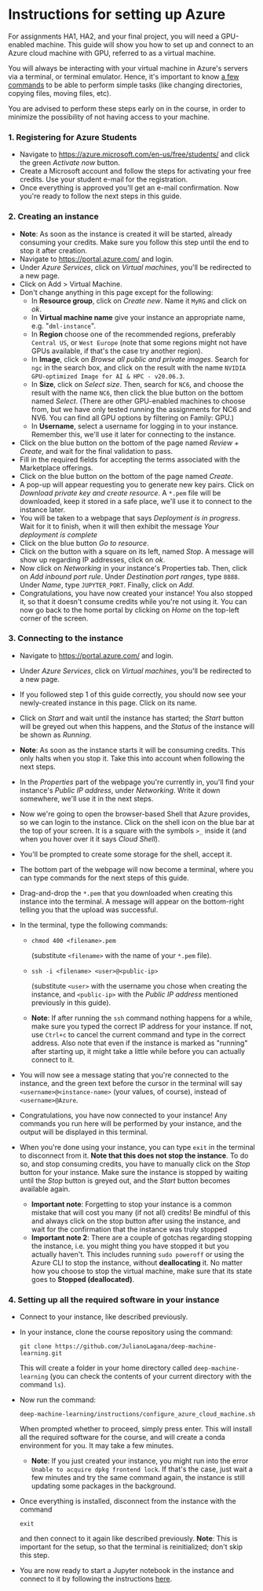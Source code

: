 # Instructions for setting up Azure

For assignments HA1, HA2, and your final project, you will need a GPU-enabled machine. This guide will show you how to set up and connect to an Azure cloud machine with GPU, referred to as a virtual machine. 

You will always be interacting with your virtual machine in Azure's servers via a terminal, or terminal emulator. Hence, it's important to know [a few commands](http://www.informit.com/blogs/blog.aspx?uk=The-10-Most-Important-Linux-Commands) to be able to perform simple tasks (like changing directories, copying files, moving files, etc).

 You are advised to perform these steps early on in the course, in order to minimize the possibility of not having access to your machine.



### 1. Registering for Azure Students

- Navigate to https://azure.microsoft.com/en-us/free/students/ and click the green *Activate now* button.
- Create a Microsoft account and follow the steps for activating your free credits. Use your student e-mail for the registration.
- Once everything is approved you'll get an e-mail confirmation. Now you're ready to follow the next steps in this guide.



### 2. Creating an instance

- **Note**: As soon as the instance is created it will be started, already consuming your credits. Make sure you follow this step until the end to stop it after creation.
- Navigate to https://portal.azure.com/ and login.
- Under *Azure Services*, click on *Virtual machines*, you'll be redirected to a new page.
- Click on Add > Virtual Machine.
- Don't change anything in this page except for the following:
  - In **Resource group**, click on *Create new*. Name it `MyRG` and click on *ok*.
  - In **Virtual machine name** give your instance an appropriate name, e.g. "`dml-instance`".
  - In **Region** choose one of the recommended regions, preferably `Central US`, or `West Europe` (note that some regions might not have GPUs available, if that's the case try another region).
  - In **Image**, click on *Browse all public and private images*. Search for `ngc` in the search box, and click on the result with the name `NVIDIA GPU-optimized Image for AI & HPC - v20.06.3`.
  - In **Size**, click on *Select size*. Then, search for `NC6`, and choose the result with the name `NC6`, then click the blue button on the bottom named *Select*. (There are other GPU-enabled machines to choose from, but we have only tested running the assignments for NC6 and NV6. You can find all GPU options by filtering on Family: GPU.)
  - In **Username**, select a username for logging in to your instance. Remember this, we'll use it later for connecting to the instance.
- Click on the blue button on the bottom of the page named *Review + Create*, and wait for the final validation to pass.
- Fill in the required fields for accepting the terms associated with the Marketplace offerings.
- Click on the blue button on the bottom of the page named *Create*.
- A pop-up will appear requesting you to generate new key pairs. Click on *Download private key and create resource*. A `*.pem` file will be downloaded, keep it stored in a safe place, we'll use it to connect to the instance later.
- You will be taken to a webpage that says *Deployment is in progress*. Wait for it to finish, when it will then exhibit the message *Your deployment is complete*
- Click on the blue button *Go to resource*.
- Click on the button with a square on its left, named *Stop*. A message will show up regarding IP addresses, click on *ok*.
- Now click on *Networking* in your instance's Properties tab. Then, click on *Add inbound port rule*. Under *Destination port ranges*, type `8888`. Under *Name*,  type `JUPYTER_PORT`. Finally, click on *Add*.
- Congratulations, you have now created your instance! You also stopped it, so that it doesn't consume credits while you're not using it. You can now go back to the home portal by clicking on *Home* on the top-left corner of the screen.



### 3. Connecting to the instance

- Navigate to https://portal.azure.com/ and login.

- Under *Azure Services*, click on *Virtual machines*, you'll be redirected to a new page.

- If you followed step 1 of this guide correctly, you should now see your newly-created instance in this page. Click on its name.

- Click on *Start* and wait until the instance has started; the *Start* button will be greyed out when this happens, and the *Status* of the instance will be shown as *Running*. 

- **Note**: As soon as the instance starts it will be consuming credits. This only halts when you stop it. Take this into account when following the next steps.

- In the *Properties* part of the webpage you're currently in, you'll find your instance's *Public IP address*, under *Networking*. Write it down somewhere, we'll use it in the next steps. 

- Now we're going to open the browser-based Shell that Azure provides, so we can login to the instance. Click on the shell icon on the blue bar at the top of your screen. It is a square with the symbols `>_` inside it (and when you hover over it it says *Cloud Shell*).

- You'll be prompted to create some storage for the shell, accept it.

- The bottom part of the webpage will now become a terminal, where you can type commands for the next steps of this guide.

- Drag-and-drop the `*.pem` that you downloaded when creating this instance into the terminal. A message will appear on the bottom-right telling you that the upload was successful.

- In the terminal, type the following commands:

  - ```
    chmod 400 <filename>.pem
    ```

    (substitute `<filename>` with the name of your `*.pem` file).

  - ```
    ssh -i <filename> <user>@<public-ip>
    ```

    (substitute `<user>` with the username you chose when creating the instance, and `<public-ip>` with the *Public IP address* mentioned previously in this guide).

  - **Note**: If after running the `ssh` command nothing happens for a while, make sure you typed the correct IP address for your instance. If not, use `Ctrl+c` to cancel the current command and type in the correct address. Also note that even if the instance is marked as "running" after starting up, it might take a little while before you can actually connect to it.

- You will now see a message stating that you're connected to the instance, and the green text before the cursor in the terminal will say `<username>@<instance-name>` (your values, of course), instead of `<username>@Azure`.

- Congratulations, you have now connected to your instance! Any commands you run here will be performed by your instance, and the output will be displayed in this terminal.

- When you're done using your instance, you can type `exit` in the terminal to disconnect from it. **Note that this does not stop the instance**. To do so, and stop consuming credits, you have to manually click on the *Stop* button for your instance. Make sure the instance is stopped by waiting until the *Stop* button is greyed out, and the *Start* button becomes available again.

  - **Important note**: Forgetting to stop your instance is a common mistake that will cost you many (if not all) credits! Be mindful of this and always click on the stop button after using the instance, and wait for the confirmation that the instance was truly stopped
  - **Important note 2**: There are a couple of gotchas regarding stopping the instance, i.e. you might thing you have stopped it but you actually haven't. This includes running `sudo poweroff` or using the Azure CLI to stop the instance, without **deallocating** it. No matter how you choose to stop the virtual machine, make sure that its state goes to **Stopped (deallocated)**.



### 4. Setting up all the required software in your instance

- Connect to your instance, like described previously.

- In your instance, clone the course repository using the command:

  ```
  git clone https://github.com/JulianoLagana/deep-machine-learning.git
  ```

  This will create a folder in your home directory called `deep-machine-learning` (you can check the contents of your current directory with the command `ls`).

- Now run the command:
  
  ```
  deep-machine-learning/instructions/configure_azure_cloud_machine.sh
  ```
  
  When prompted whether to proceed, simply press enter. This will install all the required software for the course, and will create a conda environment for you. It may take a few minutes.
  
  - **Note**: If you just created your instance, you might run into the error `Unable to acquire dpkg frontend lock`. If that's the case, just wait a few minutes and try the same command again, the instance is still updating some packages in the background.
  
- Once everything is installed, disconnect from the instance with the command 

  ```
  exit
  ```

  and then connect to it again like described previously. **Note**: This is important for the setup, so that the terminal is reinitialized; don't skip this step.

- You are now ready to start a Jupyter notebook in the instance and connect to it by following the instructions [here](https://github.com/JulianoLagana/deep-machine-learning/blob/master/instructions/02_using_jupyter_notebooks.md).





